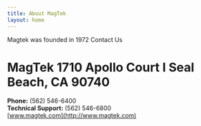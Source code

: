 ```yaml
---
title: About MagTek
layout: home
---
```



Magtek was founded in 1972
Contact Us
# MagTek  1710 Apollo Court I Seal Beach, CA 90740  
**Phone:** (562) 546-6400  
**Technical Support:** (562) 546-6800  
[www.magtek.com](http://www.magtek.com)  

